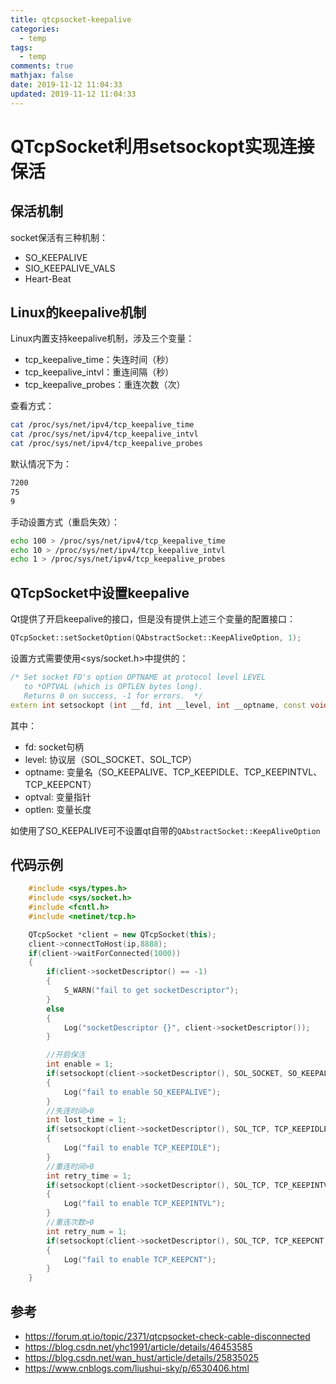 ```yaml
---
title: qtcpsocket-keepalive
categories:
  - temp
tags:
  - temp
comments: true
mathjax: false
date: 2019-11-12 11:04:33
updated: 2019-11-12 11:04:33
---
```


# QTcpSocket利用setsockopt实现连接保活

## 保活机制

socket保活有三种机制：

- SO_KEEPALIVE
- SIO_KEEPALIVE_VALS
- Heart-Beat

## Linux的keepalive机制

Linux内置支持keepalive机制，涉及三个变量：

- tcp_keepalive_time：失连时间（秒）
- tcp_keepalive_intvl：重连间隔（秒）
- tcp_keepalive_probes：重连次数（次）

查看方式：

```bash
cat /proc/sys/net/ipv4/tcp_keepalive_time
cat /proc/sys/net/ipv4/tcp_keepalive_intvl
cat /proc/sys/net/ipv4/tcp_keepalive_probes
```

默认情况下为：

```bash
7200
75
9
```

手动设置方式（重启失效）：

```bash
echo 100 > /proc/sys/net/ipv4/tcp_keepalive_time
echo 10 > /proc/sys/net/ipv4/tcp_keepalive_intvl
echo 1 > /proc/sys/net/ipv4/tcp_keepalive_probes
```

## QTcpSocket中设置keepalive

Qt提供了开启keepalive的接口，但是没有提供上述三个变量的配置接口：

```cpp
QTcpSocket::setSocketOption(QAbstractSocket::KeepAliveOption, 1);
```

设置方式需要使用<sys/socket.h>中提供的：

```cpp
/* Set socket FD's option OPTNAME at protocol level LEVEL
   to *OPTVAL (which is OPTLEN bytes long).
   Returns 0 on success, -1 for errors.  */
extern int setsockopt (int __fd, int __level, int __optname, const void *__optval, socklen_t __optlen) __THROW;
```

其中：

- fd: socket句柄
- level: 协议层（SOL_SOCKET、SOL_TCP）
- optname: 变量名（SO_KEEPALIVE、TCP_KEEPIDLE、TCP_KEEPINTVL、TCP_KEEPCNT）
- optval: 变量指针
- optlen: 变量长度

如使用了SO_KEEPALIVE可不设置qt自带的`QAbstractSocket::KeepAliveOption`

## 代码示例

```cpp
    #include <sys/types.h>
    #include <sys/socket.h>
    #include <fcntl.h>
    #include <netinet/tcp.h>

    QTcpSocket *client = new QTcpSocket(this);
    client->connectToHost(ip,8888);
    if(client->waitForConnected(1000))
    {
        if(client->socketDescriptor() == -1)
        {
            S_WARN("fail to get socketDescriptor");
        }
        else
        {
            Log("socketDescriptor {}", client->socketDescriptor());
        }

        //开启保活
        int enable = 1;
        if(setsockopt(client->socketDescriptor(), SOL_SOCKET, SO_KEEPALIVE, &enable, sizeof(enable)) != 0)
        {
            Log("fail to enable SO_KEEPALIVE");
        }
        //失连时间>0
        int lost_time = 1;
        if(setsockopt(client->socketDescriptor(), SOL_TCP, TCP_KEEPIDLE, &lost_time, sizeof(lost_time)) != 0)
        {
            Log("fail to enable TCP_KEEPIDLE");
        }
        //重连时间>0
        int retry_time = 1;
        if(setsockopt(client->socketDescriptor(), SOL_TCP, TCP_KEEPINTVL, &retry_time, sizeof(retry_time)) != 0)
        {
            Log("fail to enable TCP_KEEPINTVL");
        }
        //重连次数>0
        int retry_num = 1;
        if(setsockopt(client->socketDescriptor(), SOL_TCP, TCP_KEEPCNT, &retry_num, sizeof(retry_num)) != 0)
        {
            Log("fail to enable TCP_KEEPCNT");
        }
    }

```

## 参考

- https://forum.qt.io/topic/2371/qtcpsocket-check-cable-disconnected
- https://blog.csdn.net/yhc1991/article/details/46453585
- https://blog.csdn.net/wan_hust/article/details/25835025
- https://www.cnblogs.com/liushui-sky/p/6530406.html
